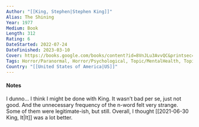 ```yaml
---
Author: "[[King, Stephen|Stephen King]]"
Alias: The Shining
Year: 1977
Medium: Book
Length: 312 
Rating: 6
DateStarted: 2022-07-24
DateFinished: 2023-03-10
Cover: https://books.google.com/books/content?id=8VnJLu3AvvQC&printsec=frontcover&img=1&zoom=1&edge=curl&source=gbs_api
Tags: Horror/Paranormal, Horror/Psychological, Topic/MentalHealth, Topic/Family    
Country: "[[United States of America|US]]"
---
```

#### Notes
I dunno... I think I might be done with King. It wasn’t bad per se, just not good. And the unnecessary frequency of the n-word felt very strange. Some of them were legitimate-ish, but still. Overall, I thought [[2021-06-30 King, It|It]] was a lot better.